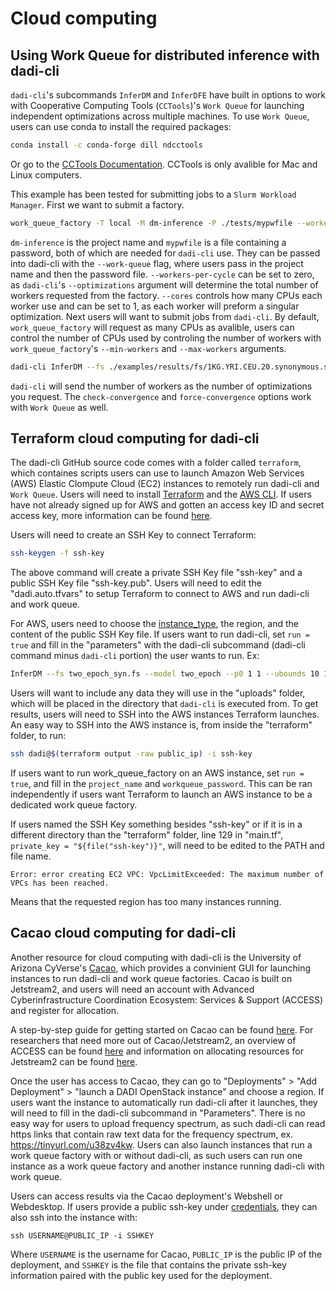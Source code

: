 # Cloud computing

## Using Work Queue for distributed inference with dadi-cli

`dadi-cli`'s subcommands `InferDM` and `InferDFE` have built in options to work with Cooperative Computing Tools (`CCTools`)'s `Work Queue` for launching independent optimizations across multiple machines. To use `Work Queue`, users can use conda to install the required packages:

``` bash
conda install -c conda-forge dill ndcctools
```
Or go to the [CCTools Documentation](https://cctools.readthedocs.io/en/stable/install/). CCTools is only avalible for Mac and Linux computers.

This example has been tested for submitting jobs to a `Slurm Workload Manager`. First we want to submit a factory.

```bash
work_queue_factory -T local -M dm-inference -P ./tests/mypwfile --workers-per-cycle=0 --cores=1
```

`dm-inference` is the project name and `mypwfile` is a file containing a password, both of which are needed for `dadi-cli` use. They can be passed into dadi-cli with the `--work-queue` flag, where users pass in the project name and then the password file. `--workers-per-cycle` can be set to zero, as `dadi-cli`'s `--optimizations` argument will determine the total number of workers requested from the factory. `--cores` controls how many CPUs each worker use and can be set to 1, as each worker will preform a singular optimization. Next users will want to submit jobs from `dadi-cli`. By default, `work_queue_factory` will request as many CPUs as avalible, users can control the number of CPUs used by controling the number of workers with `work_queue_factory`'s `--min-workers` and `--max-workers` arguments.

```bash
dadi-cli InferDM --fs ./examples/results/fs/1KG.YRI.CEU.20.synonymous.snps.unfold.fs --model split_mig --p0 1 1 .5 1 .5 --ubounds 10 10 1 10 1 --lbounds 10e-3 10e-3 10e-3 10e-3 10e-5 --grids 60 80 100 --output ./examples/results/demo/1KG.YRI.CEU.20.split_mig.demo.work_queue.params --optimizations 5 --maxeval 200 --check-convergence --work-queue dm-inference ./tests/mypwfile
```

`dadi-cli` will send the number of workers as the number of optimizations you request. The `check-convergence` and `force-convergence` options work with `Work Queue` as well.

## Terraform cloud computing for dadi-cli

The dadi-cli GitHub source code comes with a folder called `terraform`, which containes scripts users can use to launch Amazon Web Services (AWS) Elastic Clompute Cloud (EC2) instances to remotely run dadi-cli and `Work Queue`. Users will need to install [Terraform](https://developer.hashicorp.com/terraform/tutorials/aws-get-started/install-cli) and the [AWS CLI](https://docs.aws.amazon.com/cli/latest/userguide/getting-started-install.html). If users have not already signed up for AWS and gotten an access key ID and secret access key, more information can be found [here](https://docs.aws.amazon.com/cli/latest/userguide/getting-started-prereqs.html).

Users will need to create an SSH Key to connect Terraform:
```bash
ssh-keygen -f ssh-key
```
The above command will create a private SSH Key file "ssh-key" and a public SSH Key file "ssh-key.pub".
Users will need to edit the "dadi.auto.tfvars" to setup Terraform to connect to AWS and run dadi-cli and work queue. 

For AWS, users need to choose the [instance_type](https://aws.amazon.com/ec2/instance-types/), the region, and the content of the public SSH Key file.
If users want to run dadi-cli, set `run = true` and fill in the "parameters" with the dadi-cli subcommand (dadi-cli command minus `dadi-cli` portion) the user wants to run. Ex:
```bash
InferDM --fs two_epoch_syn.fs --model two_epoch --p0 1 1 --ubounds 10 10 --lbounds 10e-3 10e-3 --grids 30 40 50 --output terra.two_epoch.demo.params --optimizations 2 --nomisid
```
Users will want to include any data they will use in the "uploads" folder, which will be placed in the directory that `dadi-cli` is executed from.
To get results, users will need to SSH into the AWS instances Terraform launches. An easy way to SSH into the AWS instance is, from inside the "terraform" folder, to run:
```bash
ssh dadi@$(terraform output -raw public_ip) -i ssh-key
```

If users want to run work_queue_factory on an AWS instance, set `run = true`, and fill in the `project_name` and `workqueue_password`. This can be ran independently if users want Terraform to launch an AWS instance to be a dedicated work queue factory.

If users named the SSH Key something besides "ssh-key" or if it is in a different directory than the "terraform" folder, line 129 in "main.tf", `private_key = "${file("ssh-key")}"`, will need to be edited to the PATH and file name.

```consol
Error: error creating EC2 VPC: VpcLimitExceeded: The maximum number of VPCs has been reached.
```
Means that the requested region has too many instances running.


## Cacao cloud computing for dadi-cli

Another resource for cloud computing with dadi-cli is the University of Arizona CyVerse's [Cacao](http://cacao.jetstream-cloud.org/), which provides a convinient GUI for launching instances to run dadi-cli and work queue factories. Cacao is built on Jetstream2, and users will need an account with Advanced Cyberinfrastructure Coordination Ecosystem: Services & Support (ACCESS) and register for allocation.

A step-by-step guide for getting started on Cacao can be found [here](https://docs.jetstream-cloud.org/ui/cacao/getting_started/#1-login-to-cacao). For researchers that need more out of Cacao/Jetstream2, an overview of ACCESS can be found [here](https://allocations.access-ci.org/get-started-overview) and information on allocating resources for Jetstream2 can be found [here](https://docs.jetstream-cloud.org/alloc/overview/).

Once the user has access to Cacao, they can go to "Deployments" > "Add Deployment" > "launch a DADI OpenStack instance" and choose a region. 
If users want the instance to automatically run dadi-cli after it launches, they will need to fill in the dadi-cli subcommand in "Parameters". There is no easy way for users to upload frequency spectrum, as such dadi-cli can read https links that contain raw text data for the frequency spectrum, ex. https://tinyurl.com/u38zv4kw.
Users can also launch instances that run a work queue factory with or without dadi-cli, as such users can run one instance as a work queue factory and another instance running dadi-cli with work queue.

Users can access results via the Cacao deployment's Webshell or Webdesktop. If users provide a public ssh-key under [credentials](https://cacao.jetstream-cloud.org/credentials), they can also ssh into the instance with:
```
ssh USERNAME@PUBLIC_IP -i SSHKEY
```
Where `USERNAME` is the username for Cacao, `PUBLIC_IP` is the public IP of the deployment, and `SSHKEY` is the file that contains the private ssh-key information paired with the public key used for the deployment.
